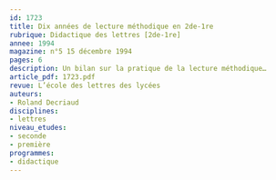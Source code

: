 ```yaml
---
id: 1723
title: Dix années de lecture méthodique en 2de-1re
rubrique: Didactique des lettres [2de-1re]
annee: 1994
magazine: n°5 15 décembre 1994
pages: 6
description: Un bilan sur la pratique de la lecture méthodique…
article_pdf: 1723.pdf
revue: L’école des lettres des lycées
auteurs:
- Roland Decriaud
disciplines:
- lettres
niveau_etudes:
- seconde
- première
programmes:
- didactique
---
```

